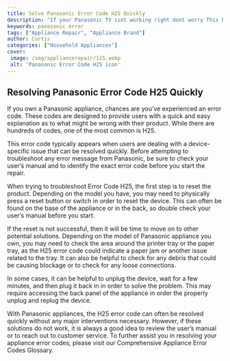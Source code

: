```yaml
---
title: Solve Panasonic Error Code H25 Quickly
description: "If your Panasonic TV isnt working right dont worry This blog post will teach you how to quickly solve Panasonic Error Code H25 so you can get your TV working again in no time"
keywords: panasonic error
tags: ["Appliance Repair", "Appliance Brand"]
author: Curtis
categories: ["Household Appliances"]
cover: 
 image: /img/appliancerepair/115.webp
 alt: 'Panasonic Error Code H25 icon'
---
```

## Resolving Panasonic Error Code H25 Quickly
If you own a Panasonic appliance, chances are you’ve experienced an error code. These codes are designed to provide users with a quick and easy explanation as to what might be wrong with their product. While there are hundreds of codes, one of the most common is H25. 

This error code typically appears when users are dealing with a device-specific issue that can be resolved quickly. Before attempting to troubleshoot any error message from Panasonic, be sure to check your user’s manual and to identify the exact error code before you start the repair. 

When trying to troubleshoot Error Code H25, the first step is to reset the product. Depending on the model you have, you may need to physically press a reset button or switch in order to reset the device. This can often be found on the base of the appliance or in the back, so double check your user’s manual before you start. 

If the reset is not successful, then it will be time to move on to other potential solutions. Depending on the model of Panasonic appliance you own, you may need to check the area around the printer tray or the paper tray, as the H25 error code could indicate a paper jam or another issue related to the tray. It can also be helpful to check for any debris that could be causing blockage or to check for any loose connections. 

In some cases, it can be helpful to unplug the device, wait for a few minutes, and then plug it back in in order to solve the problem. This may require accessing the back panel of the appliance in order the properly unplug and replug the device. 

With Panasonic appliances, the H25 error code can often be resolved quickly without any major interventions necessary. However, if these solutions do not work, it is always a good idea to review the user’s manual or to reach out to customer service. To further assist you in resolving your appliance error codes, please visit our Comprehensive Appliance Error Codes Glossary.
